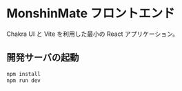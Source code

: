 # MonshinMate フロントエンド

Chakra UI と Vite を利用した最小の React アプリケーション。

## 開発サーバの起動
```bash
npm install
npm run dev
```
